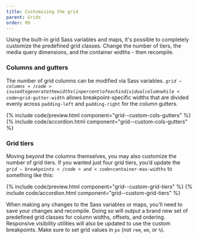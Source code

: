 ```yaml
---
title: Customizing the grid
parent: Grids
order: 09
---
```


Using the built-in grid Sass variables and maps, it's possible to completely customize the predefined grid classes. Change the number of tiers, the media query dimensions, and the container widths - then recompile.

### Columns and gutters

The number of grid columns can be modified via Sass variables. <code>$grid-columns</code> is used to generate the widths (in percent) of each individual column while <code>$grid-gutter-width</code> allows breakpoint-specific widths that are divided evenly across <code>padding-left</code> and <code>padding-right</code> for the column gutters.

{% include code/preview.html component="grid--custom-cols-gutters" %}
{% include code/accordion.html component="grid--custom-cols-gutters" %}

### Grid tiers

Moving beyond the columns themselves, you may also customize the number of grid tiers. If you wanted just four grid tiers, you’d update the <code>$grid-breakpoints</code> and <code>$container-max-widths</code> to something like this:

{% include code/preview.html component="grid--custom-grid-tiers" %}
{% include code/accordion.html component="grid--custom-grid-tiers" %}

When making any changes to the Sass variables or maps, you’ll need to save your changes and recompile. Doing so will output a brand new set of predefined grid classes for column widths, offsets, and ordering. Responsive visibility utilities will also be updated to use the custom breakpoints. Make sure to set grid values in <code>px</code> (not <code>rem</code>, <code>em</code>, or <code>%</code>).
